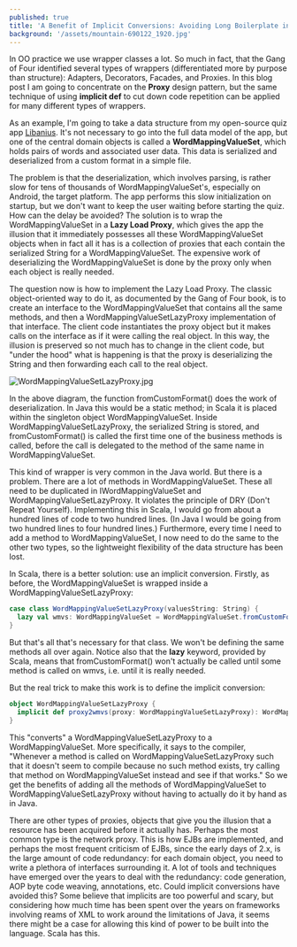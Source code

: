 ```yaml
---
published: true
title: 'A Benefit of Implicit Conversions: Avoiding Long Boilerplate in Wrappers'
background: '/assets/mountain-690122_1920.jpg'
---
```

In OO practice we use wrapper classes a lot. So much in fact, that the Gang of Four identified several types of wrappers (differentiated more by purpose than structure): Adapters, Decorators, Facades, and Proxies. In this blog post I am going to concentrate on the **Proxy** design pattern, but the same technique of using **implicit def** to cut down code repetition can be applied for many different types of wrappers.

As an example, I'm going to take a data structure from my open-source quiz app [Libanius](https://github.com/oranda/libanius). It's not necessary to go into the full data model of the app, but one of the central domain objects is called a **WordMappingValueSet**, which holds pairs of words and associated user data. This data is serialized and deserialized from a custom format in a simple file.

The problem is that the deserialization, which involves parsing, is rather slow for tens of thousands of WordMappingValueSet's, especially on Android, the target platform. The app performs this slow initialization on startup, but we don't want to keep the user waiting before starting the quiz. How can the delay be avoided? The solution is to wrap the WordMappingValueSet in a **Lazy Load Proxy**, which gives the app the illusion that it immediately possesses all these WordMappingValueSet objects when in fact all it has is a collection of proxies that each contain the serialized String for a WordMappingValueSet. The expensive work of deserializing the WordMappingValueSet is done by the proxy only when each object is really needed.

The question now is how to implement the Lazy Load Proxy. The classic object-oriented way
to do it, as documented by the Gang of Four book, is to create an interface to the WordMappingValueSet that contains all the same methods, and then a WordMappingValueSetLazyProxy implementation of that interface. The client code instantiates the proxy object but it makes calls on the interface as if it were calling the real object. In this way, the illusion is preserved so not much has to change in the client code, but "under the hood" what is happening is that the proxy is deserializing the String and then forwarding each call to the real object.



![WordMappingValueSetLazyProxy.jpg]({{site.baseurl}}/assets/WordMappingValueSetLazyProxy.jpg)





In the above diagram, the function fromCustomFormat() does the work of deserialization. In Java this would be a static method; in Scala it is placed within the singleton object WordMappingValueSet. Inside WordMappingValueSetLazyProxy, the serialized String is stored, and fromCustomFormat() is called the first time one of the business methods is called, before  the call is delegated to the method of the same name in WordMappingValueSet.

This kind of wrapper is very common in the Java world. But there is a problem. There are a lot of methods in WordMappingValueSet. These all need to be duplicated in IWordMappingValueSet and WordMappingValueSetLazyProxy. It violates the principle of DRY (Don't Repeat Yourself). Implementing this in Scala, I would go from about a hundred lines of code to two hundred lines. (In Java I would be going from two hundred lines to four hundred lines.) Furthermore, every time I need to add a method to WordMappingValueSet, I now need to do the same to the other two types, so the lightweight flexibility of the data structure has been lost.

In Scala, there is a better solution: use an implicit conversion. Firstly, as before, the WordMappingValueSet is wrapped inside a WordMappingValueSetLazyProxy:

```scala
case class WordMappingValueSetLazyProxy(valuesString: String) {  
  lazy val wmvs: WordMappingValueSet = WordMappingValueSet.fromCustomFormat(valuesString)
}
```

But that's all that's necessary for that class. We won't be defining the same methods all over again. Notice also that the **lazy** keyword, provided by Scala, means that fromCustomFormat() won't actually be called until some method is called on wmvs, i.e. until it is really needed.

But the real trick to make this work is to define the implicit conversion:

```scala
object WordMappingValueSetLazyProxy {
  implicit def proxy2wmvs(proxy: WordMappingValueSetLazyProxy): WordMappingValueSet = proxy.wmvs
}
```

This "converts" a WordMappingValueSetLazyProxy to a WordMappingValueSet. More specifically, it says to the compiler, "Whenever a method is called on WordMappingValueSetLazyProxy such that it doesn't seem to compile because no such method exists, try calling that method on  WordMappingValueSet instead and see if that works." So we get the benefits of adding all the methods of WordMappingValueSet to WordMappingValueSetLazyProxy without having to actually do it by hand as in Java.

There are other types of proxies, objects that give you the illusion that a resource has been acquired before it actually has. Perhaps the most common type is the network proxy. This is how EJBs are  implemented, and perhaps the most frequent criticism of EJBs, since the early days of 2.x, is the large amount of code redundancy: for each domain object, you need to write a plethora of interfaces surrounding it. A lot of tools and techniques have emerged over the years to deal with the redundancy: code generation, AOP byte code weaving, annotations, etc. Could implicit conversions have avoided this? Some believe that implicits are too powerful and scary, but considering how much time has been spent over the years on frameworks involving reams of XML to work around the limitations of Java, it seems there might be a case for allowing this kind of power to be built into the language. Scala has this.
